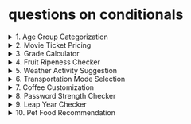 # questions on conditionals

<details>
    <summary>1. Age Group Categorization</summary>
    Classify a person's age group: Child (< 13), Teenager (13-19), Adult (20-59), Senior (60+).
</details>

<details>
    <summary>2. Movie Ticket Pricing</summary>
    Problem: Movie tickets are priced based on age: $12 for adults (18 and over), $8 for children. Everyone gets a $2 discount on Wednesday.
</details>

<details>
    <summary>3. Grade Calculator</summary>
    Problem: Assign a letter grade based on a student's score: A (90-100), B (80-89), C (70-79), D (60-69), F (below 60).
</details>

<details>
    <summary>4. Fruit Ripeness Checker</summary>
    Problem: Determine if a fruit is ripe, overripe, or unripe based on its color. (e.g., Banana: Green - Unripe, Yellow - Ripe, Brown - Overripe)
</details>

<details>
    <summary>5. Weather Activity Suggestion</summary>
    Problem: Suggest an activity based on the weather (e.g., Sunny - Go for a walk, Rainy - Read a book, Snowy - Build a snowman).
</details>

<details>
    <summary>6. Transportation Mode Selection</summary>
    Problem: Choose a mode of transportation based on the distance (e.g., <3 km: Walk, 3-15 km: Bike, >15 km: Car).
</details>

<details>
    <summary>7. Coffee Customization</summary>
    Problem: Customize a coffee order: "Small", "Medium", or "Large" with an option for "Extra shot" of espresso.
</details>

<details>
    <summary>8. Password Strength Checker</summary>
    Problem: Check if a password is "Weak", "Medium", or "Strong". Criteria: < 6 chars (Weak), 6-10 chars (Medium), >10 chars (Strong).
</details>

<details>
    <summary>9. Leap Year Checker</summary>
    Problem: Determine if a year is a leap year. (Leap years are divisible by 4, but not by 100 unless also divisible by 400).
</details>

<details>
    <summary>10. Pet Food Recommendation</summary>
    Problem: Recommend a type of pet food based on the pet's species and age. (e.g., Dog: <2 years - Puppy food, Cat: >5 years - Senior cat food).

</details>
